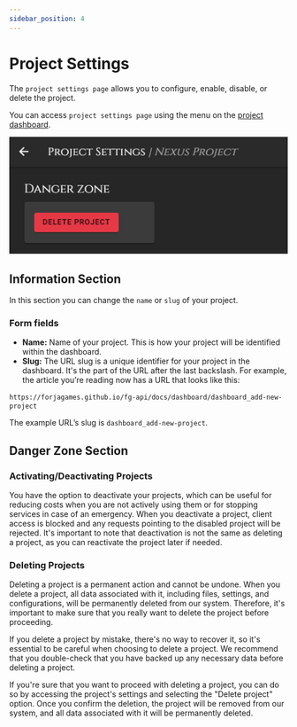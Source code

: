 ```yaml
---
sidebar_position: 4
---
```


# Project Settings
The `project settings page` allows you to configure, enable, disable, or delete the project.

You can access `project settings page` using the menu on the [project dashboard](./project.md).

![Sections](/img/dashboard/project_settings.png)

## Information Section

In this section you can change the `name` or `slug` of your project.

### Form fields
- **Name:** Name of your project. This is how your project will be identified within the dashboard.
- **Slug:** The URL slug is a unique identifier for your project in the dashboard. It's the part of the URL after the last backslash. For example, the article you’re reading now has a URL that looks like this: 

```
https://forjagames.github.io/fg-api/docs/dashboard/dashboard_add-new-project
```

The example URL’s slug is `dashboard_add-new-project`.

## Danger Zone Section

### Activating/Deactivating Projects
You have the option to deactivate your projects, which can be useful for reducing costs when you are not actively using them or for stopping services in case of an emergency. When you deactivate a project, client access is blocked and any requests pointing to the disabled project will be rejected. It's important to note that deactivation is not the same as deleting a project, as you can reactivate the project later if needed.

### Deleting Projects
Deleting a project is a permanent action and cannot be undone. When you delete a project, all data associated with it, including files, settings, and configurations, will be permanently deleted from our system. Therefore, it's important to make sure that you really want to delete the project before proceeding.

If you delete a project by mistake, there's no way to recover it, so it's essential to be careful when choosing to delete a project. We recommend that you double-check that you have backed up any necessary data before deleting a project.

If you're sure that you want to proceed with deleting a project, you can do so by accessing the project's settings and selecting the "Delete project" option. Once you confirm the deletion, the project will be removed from our system, and all data associated with it will be permanently deleted.
